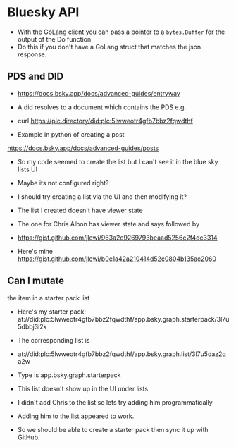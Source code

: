 # Bluesky API

* With the GoLang client you can pass a pointer to a `bytes.Buffer` for the output of the Do function 
* Do this if you don't have a GoLang struct that matches the json response.


## PDS and DID

* https://docs.bsky.app/docs/advanced-guides/entryway

* A did resolves to a document which contains the PDS e.g.
* curl https://plc.directory/did:plc:5lwweotr4gfb7bbz2fqwdthf

* Example in python of creating a post

https://docs.bsky.app/docs/advanced-guides/posts

* So my code seemed to create the list but I can't see it in the blue sky lists UI
* Maybe its not configured right?
* I should try creating a list via the UI and then modifying it?

* The list I created doesn't have viewer state
* The one for Chris Albon has viewer state and says followed by
* https://gist.github.com/jlewi/963a2e9269793beaad5256c2f4dc3314

* Here's mine
https://gist.github.com/jlewi/b0e1a42a210414d52c0804b135ac2060

## Can I mutate
the item in a starter pack list

* Here's my starter pack: at://did:plc:5lwweotr4gfb7bbz2fqwdthf/app.bsky.graph.starterpack/3l7u5dbbj3i2k

* The corresponding list is 
* at://did:plc:5lwweotr4gfb7bbz2fqwdthf/app.bsky.graph.list/3l7u5daz2qa2w
* Type is app.bsky.graph.starterpack

* This list doesn't show up in the UI under lists

* I didn't add Chris to the list so lets try adding him programmatically

* Adding him to the list appeared to work.

* So we should be able to create a starter pack then sync it up with GitHub.